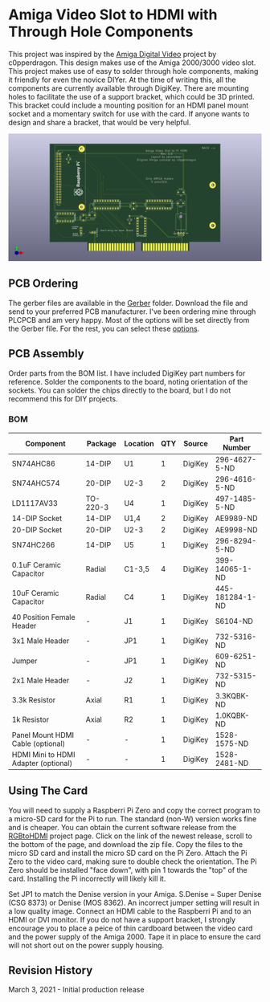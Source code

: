 # Amiga Video Slot to HDMI with Through Hole Components
This project was inspired by the [Amiga Digital Video](https://github.com/c0pperdragon/Amiga-Digital-Video) project by c0pperdragon. This design makes use of the Amiga 2000/3000 video slot. This project makes use of easy to solder through hole components, making it friendly for even the novice DIYer. At the time of writing this, all the components are currently available through DigiKey.
There are mounting holes to facilitate the use of a support bracket, which could be 3D printed. This bracket could include a mounting position for an HDMI panel mount socket and a momentary switch for use with the card. If anyone wants to design and share a bracket, that would be very helpful.

![Video Card Image](Amiga-Card-Thru-Hole.png)

## PCB Ordering
The gerber files are available in the [Gerber](/Gerber) folder. Download the file and send to your preferred PCB manufacturer. I've been ordering mine through PLCPCB and am very happy. Most of the options will be set directly from the Gerber file. For the rest, you can select these [options](JLCPCB.png).

## PCB Assembly
Order parts from the BOM list. I have included DigiKey part numbers for reference. Solder the components to the board, noting orientation of the sockets. You can solder the chips directly to the board, but I do not recommend this for DIY projects.

### BOM
|Component|Package|Location|QTY|Source|Part Number|
--- | --- | --- | --- | --- | ---
SN74AHC86|14-DIP|U1|1|DigiKey|296-4627-5-ND
SN74AHC574|20-DIP|U2-3|2|DigiKey|296-4616-5-ND
LD1117AV33|TO-220-3|U4|1|DigiKey|497-1485-5-ND
14-DIP Socket|14-DIP|U1,4|2|DigiKey|AE9989-ND
20-DIP Socket|20-DIP|U2-3|2|DigiKey|AE9998-ND
SN74HC266|14-DIP|U5|1|DigiKey|296-8294-5-ND
0.1uF Ceramic Capacitor|Radial|C1-3,5|4|DigiKey|399-14065-1-ND
10uF Ceramic Capacitor|Radial|C4|1|DigiKey|445-181284-1-ND
40 Position Female Header|-|J1|1|DigiKey|S6104-ND
3x1 Male Header|-|JP1|1|DigiKey|732-5316-ND
Jumper|-|JP1|1|DigiKey|609-6251-ND
2x1 Male Header|-|J2|1|DigiKey|732-5315-ND
3.3k Resistor|Axial|R1|1|DigiKey|3.3KQBK-ND
1k Resistor|Axial|R2|1|DigiKey|1.0KQBK-ND
Panel Mount HDMI Cable (optional)|-|-|1|DigiKey|1528-1575-ND
HDMI Mini to HDMI Adapter (optional)|-|-|1|DigiKey|1528-2481-ND

## Using The Card
You will need to supply a Raspberri Pi Zero and copy the correct program to a micro-SD card for the Pi to run. The standard (non-W) version works fine and is cheaper. You can obtain the current software release from the [RGBtoHDMI](https://github.com/hoglet67/RGBtoHDMI/releases) project page. Click on the link of the newest release, scroll to the bottom of the page, and download the zip file. Copy the files to the micro SD card and install the micro SD card on the Pi Zero. Attach the Pi Zero to the video card, making sure to double check the orientation. The Pi Zero should be installed "face down", with pin 1 towards the "top" of the card. Installing the Pi incorrectly will likely kill it.

Set JP1 to match the Denise version in your Amiga. S.Denise = Super Denise (CSG 8373) or Denise (MOS 8362). An incorrect jumper setting will result in a low quality image. Connect an HDMI cable to the Raspberri Pi and to an HDMI or DVI monitor. If you do not have a support bracket, I strongly encourage you to place a peice of thin cardboard between the video card and the power supply of the Amiga 2000. Tape it in place to ensure the card will not short out on the power supply housing.

## Revision History
March 3, 2021 - Initial production release

